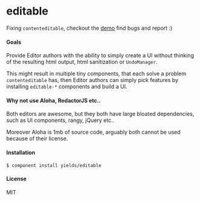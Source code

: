 
# editable

  Fixing `contenteditable`, checkout the [demo](http://yields.github.io/editable/index.html) find bugs and report :)

#### Goals
  
  Provide Editor authors with the ability to simply create a UI without thinking
  of the resulting html output, html sanitization or `UndoManager`.

  This might result in multiple tiny components, that each solve a problem `contenteditable` has,
  then Editor authors can simply pick features by installing `editable-*` components and build a UI.

#### Why not use Aloha, RedactorJS etc..

  Both editors are awesome, but they both have large bloated dependencies, such as
  UI components, rangy, jQuery etc..

  Moreover Aloha is 1mb of source code, arguably both cannot be used because of their license.

#### Installation
  
    $ component install yields/editable

#### License

  MIT
